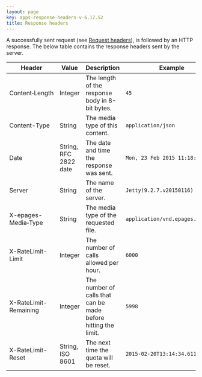```yaml
---
layout: page
key: apps-response-headers-v-6.17.52
title: Response headers
---
```


A successfully sent request (see [Request headers](page:apps-request-headers)), is followed by an HTTP response.
The below table contains the response headers sent by the server.

| Header      | Value      | Description    | Example   |
|---------------|---------------| -------|----------|
| Content&#8209;Length      | Integer | The length of the response body in 8-bit bytes. | `45`   |
| Content-Type      | String | The media type of this content. | `application/json`  |
| Date      | String, RFC 2822 date| The date and time the response was sent. | `Mon, 23 Feb 2015 11:18:38 GMT`   |
| Server    | String | The name of the server. | `Jetty(9.2.7.v20150116)`   |
| X-epages-Media&#8209;Type  | String | The media type of the requested file. | `application/vnd.epages.v1+json`   |
| X-RateLimit-Limit    | Integer | The number of calls allowed per hour. | `6000`   |
| X-RateLimit-Remaining    | Integer | The number of calls that can be made before hitting the limit. | `5998`   |
| X-RateLimit-Reset    | String, ISO 8601 | The next time the quota will be reset. | `2015-02-20T13:14:34.611Z`   |
